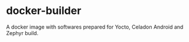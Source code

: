 # docker-builder

A docker image with softwares prepared for Yocto, Celadon Android and Zephyr build.
